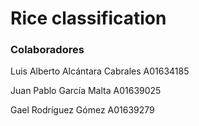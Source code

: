 # Rice classification

### Colaboradores

Luis Alberto Alcántara Cabrales A01634185

Juan Pablo García Malta A01639025

Gael Rodríguez Gómez A01639279